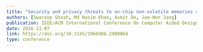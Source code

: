```yaml
---
title: "Security and privacy threats to on-chip non-volatile memories and countermeasures"
authors: [Swaroop Ghosh, Md Nasim Khan, Asmit De, Jae-Won Jang]
publication: IEEE/ACM International Conference On Computer Aided Design (ICCAD)
date: 2016-11-07
link: https://doi.org/10.1145/2966986.2980064
type: conference
---
```


